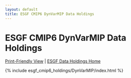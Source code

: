 ```yaml
---
layout: default
title: ESGF CMIP6 DynVarMIP Data Holdings
---
```


# ESGF CMIP6 DynVarMIP Data Holdings

[Print-Friendly View](print_view.html)  \|  [ESGF Data Holdings Home](../)

{% include esgf_cmip6_holdings/DynVarMIP/index.html %}
